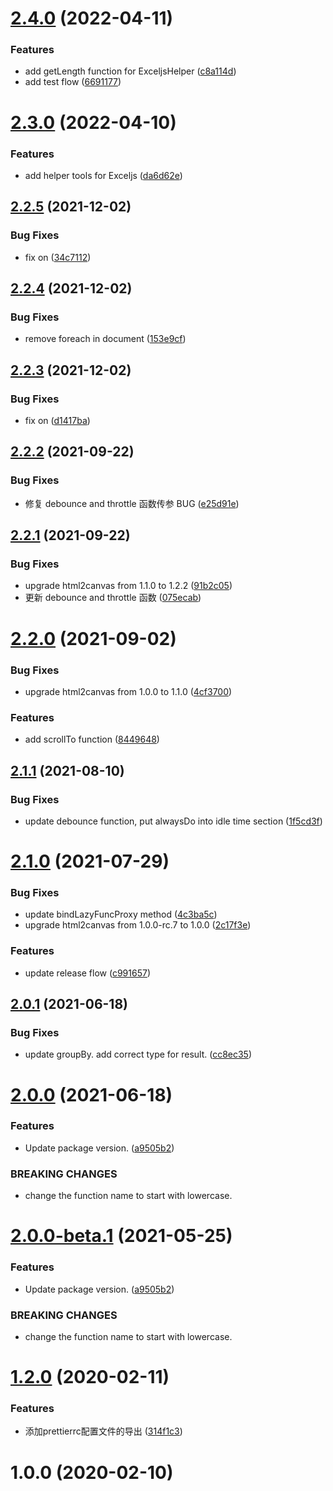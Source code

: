# [2.4.0](https://github.com/fatesigner/utils/compare/v2.3.0...v2.4.0) (2022-04-11)


### Features

* add getLength function for ExceljsHelper ([c8a114d](https://github.com/fatesigner/utils/commit/c8a114d4d4adabbe32ca1a7ef2f53ef26211c9bb))
* add test flow ([6691177](https://github.com/fatesigner/utils/commit/6691177c09672b8ecfed73357974aa677f417d5f))

# [2.3.0](https://github.com/fatesigner/utils/compare/v2.2.5...v2.3.0) (2022-04-10)


### Features

* add helper tools for Exceljs ([da6d62e](https://github.com/fatesigner/utils/commit/da6d62e37f375997f41b4f8cc7488958303a9886))

## [2.2.5](https://github.com/fatesigner/utils/compare/v2.2.4...v2.2.5) (2021-12-02)


### Bug Fixes

* fix on ([34c7112](https://github.com/fatesigner/utils/commit/34c7112fe2c7fd72e1a512b7cdf605c0d4c0f033))

## [2.2.4](https://github.com/fatesigner/utils/compare/v2.2.3...v2.2.4) (2021-12-02)


### Bug Fixes

* remove foreach in document ([153e9cf](https://github.com/fatesigner/utils/commit/153e9cf3531b3149905fc057d126b4311f00e403))

## [2.2.3](https://github.com/fatesigner/utils/compare/v2.2.2...v2.2.3) (2021-12-02)


### Bug Fixes

* fix on ([d1417ba](https://github.com/fatesigner/utils/commit/d1417ba38195aa88cbcaf7013999e32d19636736))

## [2.2.2](https://github.com/fatesigner/utils/compare/v2.2.1...v2.2.2) (2021-09-22)


### Bug Fixes

* 修复 debounce and throttle 函数传参 BUG ([e25d91e](https://github.com/fatesigner/utils/commit/e25d91e466c3cab29cf2a65b7493ae6b82668adc))

## [2.2.1](https://github.com/fatesigner/utils/compare/v2.2.0...v2.2.1) (2021-09-22)


### Bug Fixes

* upgrade html2canvas from 1.1.0 to 1.2.2 ([91b2c05](https://github.com/fatesigner/utils/commit/91b2c0537d9f0c9c612569d4ab1a77d901a8fe6b))
* 更新 debounce and throttle 函数 ([075ecab](https://github.com/fatesigner/utils/commit/075ecab542069aaf4db850a438458887673167dc))

# [2.2.0](https://github.com/fatesigner/utils/compare/v2.1.1...v2.2.0) (2021-09-02)


### Bug Fixes

* upgrade html2canvas from 1.0.0 to 1.1.0 ([4cf3700](https://github.com/fatesigner/utils/commit/4cf370087c101fda7f27b19822d1bd5f57e79589))


### Features

* add scrollTo function ([8449648](https://github.com/fatesigner/utils/commit/844964806223ac4820c15e3501097b7a429f15a7))

## [2.1.1](https://github.com/fatesigner/utils/compare/v2.1.0...v2.1.1) (2021-08-10)


### Bug Fixes

* update debounce function, put alwaysDo into idle time section ([1f5cd3f](https://github.com/fatesigner/utils/commit/1f5cd3f245e63c4fa37e439abb9f9fbf464af4b2))

# [2.1.0](https://github.com/fatesigner/utils/compare/v2.0.1...v2.1.0) (2021-07-29)


### Bug Fixes

* update bindLazyFuncProxy method ([4c3ba5c](https://github.com/fatesigner/utils/commit/4c3ba5c3288df60289080013fab0601d90a9717f))
* upgrade html2canvas from 1.0.0-rc.7 to 1.0.0 ([2c17f3e](https://github.com/fatesigner/utils/commit/2c17f3ef106f6853b8ce101da87b378e3b741338))


### Features

* update release flow ([c991657](https://github.com/fatesigner/utils/commit/c9916572b830295d1c658b75965e7c6c9c9d01fc))

## [2.0.1](https://github.com/fatesigner/utils/compare/v2.0.0...v2.0.1) (2021-06-18)


### Bug Fixes

* update groupBy. add correct type for result. ([cc8ec35](https://github.com/fatesigner/utils/commit/cc8ec35416ae5b7a1b71d1e048df03547542a373))

# [2.0.0](https://github.com/fatesigner/utils/compare/v1.6.1...v2.0.0) (2021-06-18)


### Features

* Update package version. ([a9505b2](https://github.com/fatesigner/utils/commit/a9505b230a4482933f6c89e166802ab2a6d4d123))


### BREAKING CHANGES

* change the function name to start with lowercase.

# [2.0.0-beta.1](https://github.com/fatesigner/utils/compare/v1.6.1...v2.0.0-beta.1) (2021-05-25)


### Features

* Update package version. ([a9505b2](https://github.com/fatesigner/utils/commit/a9505b230a4482933f6c89e166802ab2a6d4d123))


### BREAKING CHANGES

* change the function name to start with lowercase.

# [1.2.0](https://github.com/fatesigner/eslint-config/compare/v1.1.0...v1.2.0) (2020-02-11)


### Features

* 添加prettierrc配置文件的导出 ([314f1c3](https://github.com/fatesigner/eslint-config/commit/314f1c3df029919b68fcbb58cd6250e4ba385598))

# 1.0.0 (2020-02-10)
